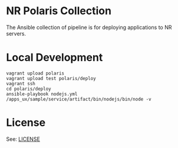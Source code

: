 # NR Polaris Collection

The Ansible collection of pipeline is for deploying applications to NR servers.

# Local Development

```
vagrant upload polaris
vagrant upload test polaris/deploy
vagrant ssh
cd polaris/deploy
ansible-playbook nodejs.yml
/apps_ux/sample/service/artifact/bin/nodejs/bin/node -v
```

# License

See: [LICENSE](./LICENSE)
